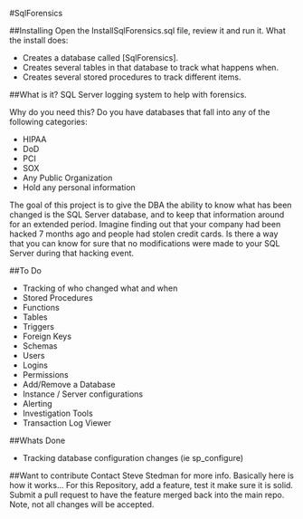 #SqlForensics

##Installing
Open the InstallSqlForensics.sql file, review it and run it.
What the install does:
 * Creates a database called [SqlForensics].
 * Creates several tables in that database to track what happens when.
 * Creates several stored procedures to track different items.

##What is it?
SQL Server logging system to help with forensics.

Why do you need this? Do you have databases that fall into any of the following categories:
 + HIPAA
 + DoD
 + PCI
 + SOX
 + Any Public Organization
 + Hold any personal information

The goal of this project is to give the DBA the ability to know what has been changed is the SQL Server 
database, and to keep that information around for an extended period. Imagine finding out that your company 
had been hacked 7 months ago and people had stolen credit cards. Is there a way that you can know for sure
that no modifications were made to your SQL Server during that hacking event.


##To Do
+ Tracking of who changed what and when
 + Stored Procedures
 + Functions
 + Tables
 + Triggers
 + Foreign Keys
 + Schemas
 + Users
 + Logins
 + Permissions
 + Add/Remove a Database
 + Instance / Server configurations
+ Alerting
+ Investigation Tools
+ Transaction Log Viewer

##Whats Done
+ Tracking database configuration changes (ie sp_configure)
 

##Want to contribute
Contact Steve Stedman for more info.
Basically here is how it works...
For this Repository, add a feature, test it make sure it is solid.  Submit a pull request to have the feature merged back into the main repo.  Note, not all changes will be accepted. 
